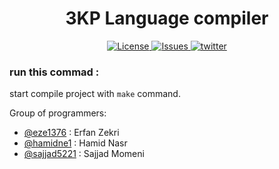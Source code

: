 
<h1 align="center">3KP Language compiler</h1>
<p align="center"> 
  <a href=https://github.com/HamidNE1/3KP-Language-Compiler/blob/master/LICENSE">
    <img src="https://img.shields.io/github/license/HamidNE1/3KP-Language-Compiler.svg" alt="License">
  </a>
  <a href=https://github.com/HamidNE1/3KP-Language-Compiler/issues">
    <img src="https://img.shields.io/github/issues/HamidNE1/3KP-Language-Compiler.svg" alt="Issues">
  </a>
  <a href=https://twitter.com/intent/tweet?text=Wow:&url=https%3A%2F%2Fgithub.com%2FHamidNE1%2F3KP-Language-Compiler">
    <img src="https://img.shields.io/twitter/url/https/github.com/HamidNE1/3KP-Language-Compiler.svg?style=social" alt="twitter">
  </a>
</p>

### run this commad : 
start compile project with `make` command.

Group of programmers:
- [@eze1376](https://github.com/eze1376)       : Erfan Zekri
- [@hamidne1](https://github.com/hamidne1)     : Hamid Nasr
- [@sajjad5221](https://github.com/sajjad5221)   : Sajjad Momeni
